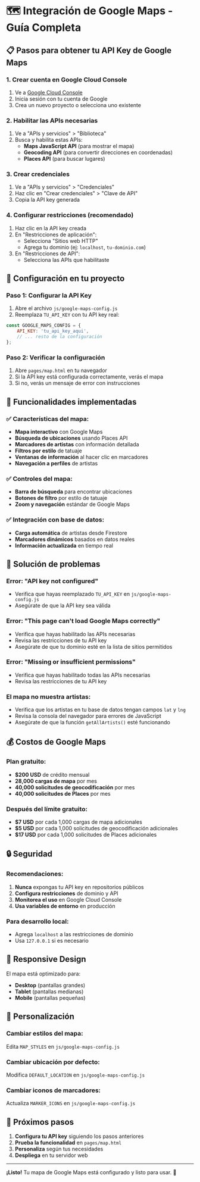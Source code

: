 # 🗺️ Integración de Google Maps - Guía Completa

## 📋 **Pasos para obtener tu API Key de Google Maps**

### **1. Crear cuenta en Google Cloud Console**
1. Ve a [Google Cloud Console](https://console.cloud.google.com/)
2. Inicia sesión con tu cuenta de Google
3. Crea un nuevo proyecto o selecciona uno existente

### **2. Habilitar las APIs necesarias**
1. Ve a "APIs y servicios" > "Biblioteca"
2. Busca y habilita estas APIs:
   - **Maps JavaScript API** (para mostrar el mapa)
   - **Geocoding API** (para convertir direcciones en coordenadas)
   - **Places API** (para buscar lugares)

### **3. Crear credenciales**
1. Ve a "APIs y servicios" > "Credenciales"
2. Haz clic en "Crear credenciales" > "Clave de API"
3. Copia la API key generada

### **4. Configurar restricciones (recomendado)**
1. Haz clic en la API key creada
2. En "Restricciones de aplicación":
   - Selecciona "Sitios web HTTP"
   - Agrega tu dominio (ej: `localhost`, `tu-dominio.com`)
3. En "Restricciones de API":
   - Selecciona las APIs que habilitaste

## 🔧 **Configuración en tu proyecto**

### **Paso 1: Configurar la API Key**
1. Abre el archivo `js/google-maps-config.js`
2. Reemplaza `TU_API_KEY` con tu API key real:
```javascript
const GOOGLE_MAPS_CONFIG = {
    API_KEY: 'tu_api_key_aqui',
    // ... resto de la configuración
};
```

### **Paso 2: Verificar la configuración**
1. Abre `pages/map.html` en tu navegador
2. Si la API key está configurada correctamente, verás el mapa
3. Si no, verás un mensaje de error con instrucciones

## 🎯 **Funcionalidades implementadas**

### **✅ Características del mapa:**
- **Mapa interactivo** con Google Maps
- **Búsqueda de ubicaciones** usando Places API
- **Marcadores de artistas** con información detallada
- **Filtros por estilo** de tatuaje
- **Ventanas de información** al hacer clic en marcadores
- **Navegación a perfiles** de artistas

### **✅ Controles del mapa:**
- **Barra de búsqueda** para encontrar ubicaciones
- **Botones de filtro** por estilo de tatuaje
- **Zoom y navegación** estándar de Google Maps

### **✅ Integración con base de datos:**
- **Carga automática** de artistas desde Firestore
- **Marcadores dinámicos** basados en datos reales
- **Información actualizada** en tiempo real

## 🚨 **Solución de problemas**

### **Error: "API key not configured"**
- Verifica que hayas reemplazado `TU_API_KEY` en `js/google-maps-config.js`
- Asegúrate de que la API key sea válida

### **Error: "This page can't load Google Maps correctly"**
- Verifica que hayas habilitado las APIs necesarias
- Revisa las restricciones de tu API key
- Asegúrate de que tu dominio esté en la lista de sitios permitidos

### **Error: "Missing or insufficient permissions"**
- Verifica que hayas habilitado todas las APIs necesarias
- Revisa las restricciones de tu API key

### **El mapa no muestra artistas:**
- Verifica que los artistas en tu base de datos tengan campos `lat` y `lng`
- Revisa la consola del navegador para errores de JavaScript
- Asegúrate de que la función `getAllArtists()` esté funcionando

## 💰 **Costos de Google Maps**

### **Plan gratuito:**
- **$200 USD** de crédito mensual
- **28,000 cargas de mapa** por mes
- **40,000 solicitudes de geocodificación** por mes
- **40,000 solicitudes de Places** por mes

### **Después del límite gratuito:**
- **$7 USD** por cada 1,000 cargas de mapa adicionales
- **$5 USD** por cada 1,000 solicitudes de geocodificación adicionales
- **$17 USD** por cada 1,000 solicitudes de Places adicionales

## 🔒 **Seguridad**

### **Recomendaciones:**
1. **Nunca** expongas tu API key en repositorios públicos
2. **Configura restricciones** de dominio y API
3. **Monitorea el uso** en Google Cloud Console
4. **Usa variables de entorno** en producción

### **Para desarrollo local:**
- Agrega `localhost` a las restricciones de dominio
- Usa `127.0.0.1` si es necesario

## 📱 **Responsive Design**

El mapa está optimizado para:
- **Desktop** (pantallas grandes)
- **Tablet** (pantallas medianas)
- **Mobile** (pantallas pequeñas)

## 🎨 **Personalización**

### **Cambiar estilos del mapa:**
Edita `MAP_STYLES` en `js/google-maps-config.js`

### **Cambiar ubicación por defecto:**
Modifica `DEFAULT_LOCATION` en `js/google-maps-config.js`

### **Cambiar iconos de marcadores:**
Actualiza `MARKER_ICONS` en `js/google-maps-config.js`

## 🚀 **Próximos pasos**

1. **Configura tu API key** siguiendo los pasos anteriores
2. **Prueba la funcionalidad** en `pages/map.html`
3. **Personaliza** según tus necesidades
4. **Despliega** en tu servidor web

---

**¡Listo!** Tu mapa de Google Maps está configurado y listo para usar. 🎉
